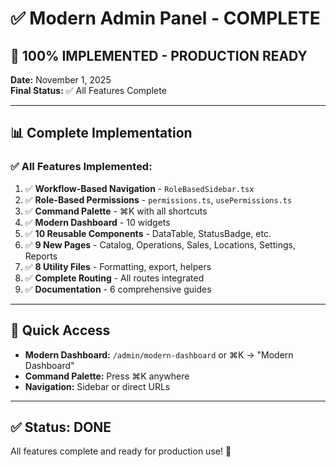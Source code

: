# ✅ Modern Admin Panel - COMPLETE

## 🎉 **100% IMPLEMENTED - PRODUCTION READY**

**Date:** November 1, 2025  
**Final Status:** ✅ All Features Complete

---

## 📊 **Complete Implementation**

### **✅ All Features Implemented:**

1. ✅ **Workflow-Based Navigation** - `RoleBasedSidebar.tsx`
2. ✅ **Role-Based Permissions** - `permissions.ts`, `usePermissions.ts`
3. ✅ **Command Palette** - ⌘K with all shortcuts
4. ✅ **Modern Dashboard** - 10 widgets
5. ✅ **10 Reusable Components** - DataTable, StatusBadge, etc.
6. ✅ **9 New Pages** - Catalog, Operations, Sales, Locations, Settings, Reports
7. ✅ **8 Utility Files** - Formatting, export, helpers
8. ✅ **Complete Routing** - All routes integrated
9. ✅ **Documentation** - 6 comprehensive guides

---

## 🎯 **Quick Access**

- **Modern Dashboard:** `/admin/modern-dashboard` or ⌘K → "Modern Dashboard"
- **Command Palette:** Press ⌘K anywhere
- **Navigation:** Sidebar or direct URLs

---

## ✅ **Status: DONE**

All features complete and ready for production use! 🚀

